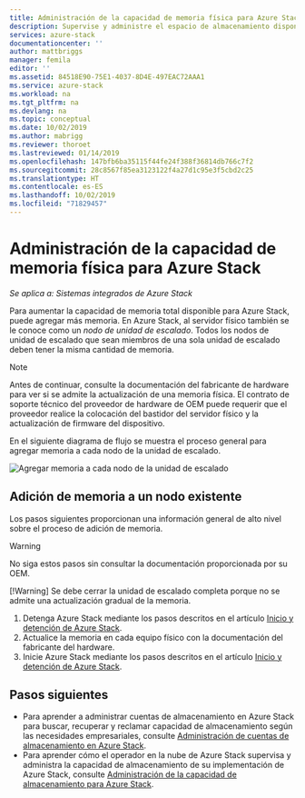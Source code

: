 ```yaml
---
title: Administración de la capacidad de memoria física para Azure Stack | Microsoft Docs
description: Supervise y administre el espacio de almacenamiento disponible para Azure Stack.
services: azure-stack
documentationcenter: ''
author: mattbriggs
manager: femila
editor: ''
ms.assetid: 84518E90-75E1-4037-8D4E-497EAC72AAA1
ms.service: azure-stack
ms.workload: na
ms.tgt_pltfrm: na
ms.devlang: na
ms.topic: conceptual
ms.date: 10/02/2019
ms.author: mabrigg
ms.reviewer: thoroet
ms.lastreviewed: 01/14/2019
ms.openlocfilehash: 147bfb6ba35115f44fe24f388f36814db766c7f2
ms.sourcegitcommit: 28c8567f85ea3123122f4a27d1c95e3f5cbd2c25
ms.translationtype: HT
ms.contentlocale: es-ES
ms.lasthandoff: 10/02/2019
ms.locfileid: "71829457"
---
```

# <a name="manage-physical-memory-capacity-for-azure-stack"></a>Administración de la capacidad de memoria física para Azure Stack

*Se aplica a: Sistemas integrados de Azure Stack*

Para aumentar la capacidad de memoria total disponible para Azure Stack, puede agregar más memoria. En Azure Stack, al servidor físico también se le conoce como un *nodo de unidad de escalado*. Todos los nodos de unidad de escalado que sean miembros de una sola unidad de escalado deben tener la misma cantidad de memoria.

> [!note]  
> Antes de continuar, consulte la documentación del fabricante de hardware para ver si se admite la actualización de una memoria física. El contrato de soporte técnico del proveedor de hardware de OEM puede requerir que el proveedor realice la colocación del bastidor del servidor físico y la actualización de firmware del dispositivo.

En el siguiente diagrama de flujo se muestra el proceso general para agregar memoria a cada nodo de la unidad de escalado.

![Agregar memoria a cada nodo de la unidad de escalado](media/azure-stack-manage-storage-physical-capacity/process-to-add-memory-to-scale-unit.png)

## <a name="add-memory-to-an-existing-node"></a>Adición de memoria a un nodo existente
Los pasos siguientes proporcionan una información general de alto nivel sobre el proceso de adición de memoria. 

> [!Warning]
> No siga estos pasos sin consultar la documentación proporcionada por su OEM.
> 
> [!Warning]
> Se debe cerrar la unidad de escalado completa porque no se admite una actualización gradual de la memoria.

1. Detenga Azure Stack mediante los pasos descritos en el artículo [Inicio y detención de Azure Stack](azure-stack-start-and-stop.md).
2. Actualice la memoria en cada equipo físico con la documentación del fabricante del hardware.
3. Inicie Azure Stack mediante los pasos descritos en el artículo [Inicio y detención de Azure Stack](azure-stack-start-and-stop.md).

## <a name="next-steps"></a>Pasos siguientes

 - Para aprender a administrar cuentas de almacenamiento en Azure Stack para buscar, recuperar y reclamar capacidad de almacenamiento según las necesidades empresariales, consulte [Administración de cuentas de almacenamiento en Azure Stack](azure-stack-manage-storage-accounts.md).
 - Para aprender cómo el operador en la nube de Azure Stack supervisa y administra la capacidad de almacenamiento de su implementación de Azure Stack, consulte [Administración de la capacidad de almacenamiento para Azure Stack](azure-stack-manage-storage-shares.md). 
